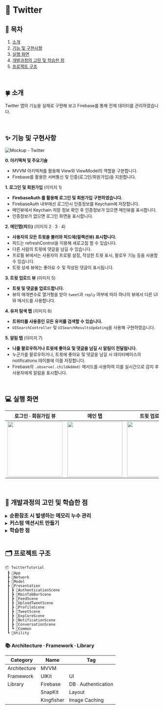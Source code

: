 # 📨 Twitter

## 📖 목차
1. [소개](#-소개)
2. [기능 및 구현사항](#-기능-및-구현사항)
3. [실행 화면](#-실행-화면)
4. [개발과정의 고민 및 학습한 점](#-개발과정의-고민-및-학습한-점)
5. [프로젝트 구조](#-프로젝트-구조)

</br>

## 🍀 소개
Twitter 앱의 기능을 실제로 구현해 보고 Firebase를 통해 전체 데이터를 관리하였습니다.

</br>

## ✨ 기능 및 구현사항
![Mockup - Twitter](https://github.com/user-attachments/assets/b13743a7-5277-4e9c-ae2b-c456abf94549)

**0. 아키텍쳐 및 주요기술** 
  - MVVM 아키텍쳐를 활용해 View와 ViewModel의 역할을 구분합니다.
  - Firebase를 활용한 서버통신 및 인증(로그인/회원가입)을 지원합니다.

**1. 로그인 및 회원가입** (이미지 1)
  - **FirebaseAuth 를 활용해 로그인 및 회원가입 구현하였습니다.**
  - FirebaseAuth 내부에선 로그인시 인증정보를 Keychain에 저장합니다.
  - 메인뷰에서 Keychain 저장 정보 확인 후 인증정보가 있으면 메인뷰를 표시합니다.
  - 인증정보가 없으면 로그인 화면을 표시합니다.

**2. 메인탭(피드)** (이미지 2 ∙ 3 ∙ 4)
  - **사용자의 모든 트윗을 불러와 피드에(컬렉션뷰) 표시합니다.**
  - 피드는 refreshControl을 이용해 새로고침 할 수 있습니다.
  - 다른 사람의 트윗에 댓글을 남길 수 있습니다.
  - 프로필 뷰에서는 사용자의 프로필 설정, 작성한 트윗 표시, 팔로우 기능 등을 사용할 수 있습니다.
  - 트윗 상세 뷰에는 좋아요 수 및 작성된 댓글이 표시됩니다.

**3. 트윗 업로드 뷰** (이미지 5)
  - **트윗 및 댓글을 업로드합니다.**
  - 뷰의 매개변수로 열거형을 받아 `tweet`과 `reply` 여부에 따라 하나의 뷰에서 다른 UI와 메서드를 사용합니다.

**4. 유저 탐색 탭** (이미지 6)
  - **트위터를 사용중인 모든 유저를 검색할 수 있습니다.**
  - `UISearchController` 및 `UISearchResultsUpdating`을 사용해 구현하였습니다.

**5. 알림 탭** (이미지 7)
  - **나를 팔로우하거나 트윗에 좋아요 및 댓글을 남길 시 알림이 전달됩니다.**
  - 누군가를 팔로우하거나, 트윗에 좋아요 및 댓글을 남길 시 데이터베이스의 notifications 테이블에 이를 저장합니다.
  - Firebase의 `.observe(.childAdded)` 메서드를 사용하여 이를 실시간으로 감지 후 사용자에게 알림을 표시합니다.

</br>

## 💻 실행 화면 
|로그인 ∙ 회원가입 뷰|메인 탭|트윗 업로드 뷰|유저 탐색 탭|알림 탭|
|-|-|-|-|-|
|<img width="180" src="https://github.com/user-attachments/assets/98efcbb4-c759-4c04-b8fd-51a219ce6de5">|<img width="180" src="https://github.com/user-attachments/assets/179a7f50-8951-4144-9107-87fba667113c">|<img width="180" src="https://github.com/user-attachments/assets/1aba7385-0c9d-4d87-93cb-def92b3acd55">|<img width="180" src="https://github.com/user-attachments/assets/84c4c777-e58d-4ac5-8ea9-252a552a8cf4">|<img width="180" src="https://github.com/user-attachments/assets/80037d27-989c-404d-abf8-428263a102d6">|


</br>

## 🤔 개발과정의 고민 및 학습한 점
<details>
<summary><strong style="font-size: 1.2em;">순환참조 시 발생하는 메모리 누수 관리</strong></summary>
<br>

**커스텀 델리게이트 패턴을 사용하면서 순환참조가 일어나는 상황이 발생하였습니다.**

`ProfileController` 클래스가 참조하는 컬렉션뷰의 헤더로 `ProfileHeader`의 인스턴스가 할당되면서 참조가 발생하였습니다. 이어서 `ProfileHeader`의 delegate 로 `ProfileController(self)`가 할당되면서 다시 참조가 발생합니다. 이는 서로 강하게 참조하고 있기 때문에 순환참조가 발생하는 상황이며 이것이 메모리 누수를 야기하였습니다.

```swift
// ProfileController
extension ProfileController {
    override func collectionView(_ collectionView: UICollectionView, viewForSupplementaryElementOfKind kind: String, at indexPath: IndexPath) -> UICollectionReusableView {
        let header = collectionView.dequeueReusableSupplementaryView(ofKind: kind, withReuseIdentifier: headerIdentifier, for: indexPath) as! ProfileHeader
        header.user = user
        header.delegate = self
        return header
    }
}
// ProfileHeader
class ProfileHeader: UICollectionReusableView {
    var delegate: ProfileHeaderDelegate?
    // weak var delegate: ProfileHeaderDelegate?
    // ... [후략] ...
}
```

**메모리 누수를 실험을 통해 그래프로 확인하기**

순환참조를 방지하는 것은 `weak var delegate`와 같이 약한 참조로 변경하면 해결할 수 있습니다. 하지만 실제로 메모리 누수가 발생할 경우 메모리 그래프가 어떻게 변하는지 확인해 보았습니다. 

`weak`를 써준 경우와 안 써준 경우 각각 열 번씩 `ProfileController` 뷰를 열고 닫은 후 메모리 사용량을 비교해 본 결과입니다. `weak`를 써주지 않은 경우 반대의 경우보다 4MB의 메모리가 더 사용되고 있음을 확인할 수 있습니다.

커스텀 델리게이트 패턴을 사용하는 경우와 클로저가 `self`를 캡처하는 경우에 기계적으로 `weak`를 써줄 때가 많았지만, 메모리 누수 상황을 실험하면서 약한 참조의 중요성을 확인할 수 있었습니다.
    
<img width="250" src="https://github.com/user-attachments/assets/a5d2ba8a-83c8-48c1-b31f-45242c71791a">

<img width="250" src="https://github.com/user-attachments/assets/9de15325-4cb6-4c07-b0f3-af7addf41e61">
</details>

<details>
<summary><strong style="font-size: 1.2em;">커스텀 액션시트 만들기</strong></summary>
    
<br>
    
<img width="300" src="https://github.com/user-attachments/assets/397dfdf3-82e0-4d83-9b82-66611dad14a3">

<br>
<br>

**UIAlertController와 최대한 유사하게 구현하기**

`UIAlertController`와 같이 네비게이션바나 탭바 위를 덮어야 하고, 뒷배경이 흐려져야 합니다. 기존의 `ViewController`를 `present`하거나, `navigationController`에서 `pushViewController`하는 방식으로는 구현하기 어려운 문제였습니다.

**뷰의 계층구조**

배경의 뷰를 그대로 살리면서 앞단에 액션시트를 추가하려면 뷰 계층구조의 루트 컨테이너인 UIWindow에 뷰를 추가해야합니다. 뷰 계층구조는 넓게 보면 UIScreen - UIWindowScene - UIWindow로 구성되어 있는데, UIWindowScene을 통해서 UIWindow에 접근할 수 있습니다. `isKeyWindow` 속성은 현재 사용자 입력을 받는 UIWindow를 의미하기에 해당 속성이 true인 UIWindow에 접근하여 원하는 작업을 수행할 수 있습니다.

```swift
// ActionSheetLauncher
func show() {
    guard let windowScene = UIApplication.shared.connectedScenes.first as? UIWindowScene else { return }
    guard let window = windowScene.windows.first(where: { $0.isKeyWindow }) else { return }
    
    window.addSubview(blackView)
    blackView.frame = window.frame
    
    window.addSubview(tableView)
    tableView.frame = CGRect(x: 0, y: window.frame.height, width: window.frame.width, height: actionSheetHeight)
    
    UIView.animate(withDuration: 0.5) {
        self.blackView.alpha = 1
        self.tableView.frame.origin.y -= self.actionSheetHeight
    }
}
```

</details>

<details>
<summary><strong style="font-size: 1.2em;">학습한 점</strong></summary>

## 커스텀 델리게이트 패턴

### 뷰 컨트롤러간의 소통을 통해 이벤트 처리를 할 때, 커스텀 델리게이트 패턴을 사용합니다.

```swift
// FeedController
extension FeedController {
    override func collectionView(_ collectionView: UICollectionView, cellForItemAt indexPath: IndexPath) -> UICollectionViewCell {
        let cell = collectionView.dequeueReusableCell(withReuseIdentifier: reuseIdentifier, for: indexPath) as! TweetCell
        cell.delegate = self
        return cell
    }
}
extension FeedController: TweetCellDelegate {
    func handleProfileImageTapped(_ cell: TweetCell) {
        let vc = ProfileController(user: user)
        navigationController?.pushViewController(vc, animated: true)
    }
}

// TweetCell
protocol TweetCellDelegate: AnyObject {
    func handleProfileImageTapped(_ cell: TweetCell)
}
class TweetCell : UICollectionViewCell {
    weak var delegate: TweetCellDelegate?
    
    @objc func handleProfileImageTapped() {
        delegate?.handleProfileImageTapped(self)
    }
}
```

## Enum을 활용해 재사용 가능한 코드를 작성합니다.

<img width="200" src="https://github.com/user-attachments/assets/0cca1e62-055c-4fc7-926a-01b0a95c5a33">
<img width="200" src="https://github.com/user-attachments/assets/09481c66-ed93-48ab-a6ea-39d41ed02fc5">

위 그림과 같이 트윗을 작성하는 뷰와 다른 사람의 트윗에 대해 댓글을 작성한 뷰는 매우 유사합니다. 뷰를 따로 만들지 않고, 하나의 뷰에 매개변수로 `tweet`과 `reply` 케이스를 가지는 Enum을 전달하여 재사용 가능한 뷰를 구현하였습니다. 

`reply` 케이스는 연관값을 매개변수로 받아 어떤 tweet에 대한 reply인지도 구분하도록 하였습니다. 작성된 글을 업로드하는 메서드에서도 케이스 별로 다른 코드를 작성해 주었습니다.

```swift
// UploadTweetViewModel
enum UploadTweetConfiguration {
    case tweet
    case reply(Tweet)
}

class UploadTweetViewModel {
    let actionButtonTitle: String
    init(config: UploadTweetConfiguration) {
        switch config {
        case .tweet:
            actionButtonTitle = "Tweet"
        case .reply(let tweet):
            actionButtonTitle = "Reply"
        }
    }
}

// uploadTweetController
class UploadTweetController: UIViewController {
    private let config: UploadTweetConfiguration
    private lazy var viewModel = UploadTweetViewModel(config: config)
    
    @objc func handleUploadTweet() {
        TweetService.shared.uploadTweet(caption: caption, type: config) 
    }
}

// TweetService
struct TweetService {
    func uploadTweet(caption: String, type: UploadTweetConfiguration, completion: @escaping ( Error?, DatabaseReference) -> Void) {       
        switch type {
        case .tweet:
            REF_TWEETS.childByAutoId().updateChildValues(values) { err, ref in
                REF_USER_TWEETS.child(uid).updateChildValues([tweetID: 1], withCompletionBlock: completion)
            }
        case .reply(let tweet):
            REF_TWEET_REPLIES.child(tweet.tweetID).childByAutoId().updateChildValues(values, withCompletionBlock: completion)
        }
    }
}
```

</details>

</br>

## 🗂 프로젝트 구조

~~~
📦 TwitterTutorial
 ┣ 📂App
 ┣ 📂Network
 ┣ 📂Model
 ┣ 📂Presentation
 ┃ ┣ 📂AuthenticationScene
 ┃ ┣ 📂MainTabBarScene
 ┃ ┣ 📂FeedScene
 ┃ ┣ 📂UploadTweetScene
 ┃ ┣ 📂ProfileScene
 ┃ ┣ 📂TweetScene
 ┃ ┣ 📂ExploreScene
 ┃ ┣ 📂NotificationScene
 ┃ ┣ 📂ConversationScene
 ┃ ┗ 📂Common
 ┗ 📂Utility
~~~

### 📚 Architecture ∙ Framework ∙ Library

| Category| Name | Tag |
| ---| --- | --- |
| Architecture| MVVM |  |
| Framework| UIKit | UI |
|Library | Firebase | DB ∙ Authentication |
| | SnapKit | Layout |
| | Kingfisher | Image Caching |

</br>
